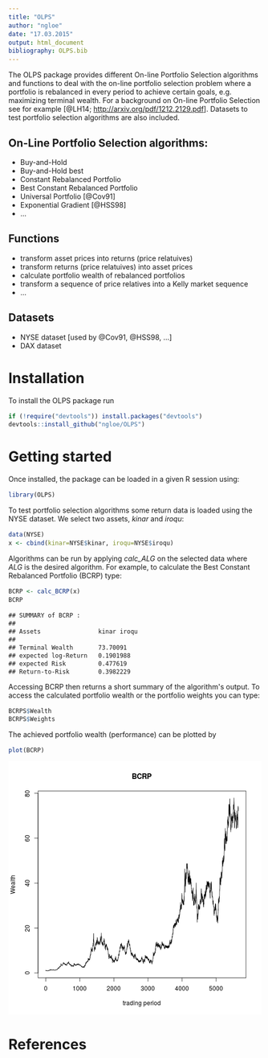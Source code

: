 ```yaml
---
title: "OLPS"
author: "ngloe"
date: "17.03.2015"
output: html_document
bibliography: OLPS.bib
---
```

The OLPS package provides different On-line Portfolio Selection algorithms
and functions to deal with the on-line portfolio selection problem where a portfolio is rebalanced in every period to achieve certain goals, e.g. maximizing terminal wealth. For a background on On-line Portfolio Selection see for example [@LH14; <http://arxiv.org/pdf/1212.2129.pdf>]. Datasets to test portfolio selection algorithms are also included. 

## On-Line Portfolio Selection algorithms:
* Buy-and-Hold
* Buy-and-Hold best
* Constant Rebalanced Portfolio
* Best Constant Rebalanced Portfolio
* Universal Portfolio [@Cov91]
* Exponential Gradient [@HSS98]
* ...

## Functions
* transform asset prices into returns (price relatuives)
* transform returns (price relatuives) into asset prices
* calculate portfolio wealth of rebalanced portfolios
* transform a sequence of price relatives into a Kelly market sequence
* ...

## Datasets
* NYSE dataset [used by @Cov91, @HSS98, ...]
* DAX dataset


# Installation
To install the OLPS package run

```r
if (!require("devtools")) install.packages("devtools")
devtools::install_github("ngloe/OLPS")
```

# Getting started
Once installed, the package can be loaded in a given R session using:

```r
library(OLPS)
```

To test portfolio selection algorithms some return data is loaded using the NYSE dataset. We select two assets, *kinar* and *iroqu*:

```r
data(NYSE)
x <- cbind(kinar=NYSE$kinar, iroqu=NYSE$iroqu)
```

Algorithms can be run by applying *calc_ALG* on the selected data where *ALG* is the desired algorithm. For example, to calculate the Best Constant Rebalanced Portfolio (BCRP) type:


```r
BCRP <- calc_BCRP(x)
BCRP
```

```
## SUMMARY of BCRP :
## 
## Assets                kinar iroqu 
## 
## Terminal Wealth       73.70091 
## expected log-Return   0.1901988 
## expected Risk         0.477619 
## Return-to-Risk        0.3982229
```
Accessing BCRP then returns a short summary of the algorithm's output. To access the calculated portfolio wealth or the portfolio weights you can type:

```r
BCRPS$Wealth
BCRPS$Weights
```
The achieved portfolio wealth (performance) can be plotted by

```r
plot(BCRP)
```

![plot of chunk unnamed-chunk-7](figure/unnamed-chunk-7-1.png) 

# References
